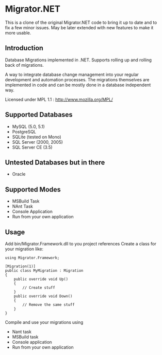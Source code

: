 Migrator.NET
==============

This is a clone of the original Migrator.NET code to bring it up to date and to fix a few minor issues.
May be later extended with new features to make it more usable.

## Introduction
Database Migrations implemented in .NET.
Supports rolling up and rolling back of migrations.

A way to integrate database change management into your regular development and automation processes.
The migrations themselves are implemented in code and can be mostly done in a database independent way.

Licensed under MPL 1.1 : http://www.mozilla.org/MPL/

Supported Databases
-------------------
* MySQL (5.0, 5.1)
* PostgreSQL
* SQLite (tested on Mono)
* SQL Server (2000, 2005)
* SQL Server CE (3.5)

Untested Databases but in there
-------------------------------
* Oracle

Supported Modes
---------------
* MSBuild Task
* NAnt Task
* Console Application
* Run from your own application

## Usage

Add bin/Migrator.Framework.dll to you project references
Create a class for your migration like:

    using Migrator.Framework;

    [Migration(1)]
    public class MyMigration : Migration
    {
        public override void Up()
        {
            // Create stuff
        }
        public override void Down()
        {
            // Remove the same stuff
        }
    }


Compile and use your migrations using
- Nant task
- MSBuild task
- Console application
- Run from your own application